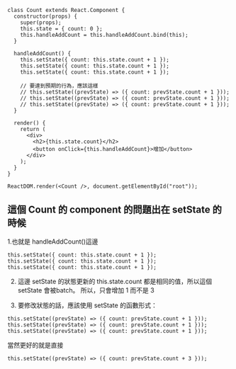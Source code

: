 ```tsx
class Count extends React.Component {
  constructor(props) {
    super(props);
    this.state = { count: 0 };
    this.handleAddCount = this.handleAddCount.bind(this);
  }

  handleAddCount() {
    this.setState({ count: this.state.count + 1 });
    this.setState({ count: this.state.count + 1 });
    this.setState({ count: this.state.count + 1 });

    // 要達到預期的行為，應該這樣
    // this.setState((prevState) => ({ count: prevState.count + 1 }));
    // this.setState((prevState) => ({ count: prevState.count + 1 }));
    // this.setState((prevState) => ({ count: prevState.count + 1 }));
  }

  render() {
    return (
      <div>
        <h2>{this.state.count}</h2>
        <button onClick={this.handleAddCount}>增加</button>
      </div>
    );
  }
}

ReactDOM.render(<Count />, document.getElementById("root"));
```

## 這個 Count 的 component 的問題出在 setState 的時候

1.也就是 handleAddCount()這邊

```tsx
this.setState({ count: this.state.count + 1 });
this.setState({ count: this.state.count + 1 });
this.setState({ count: this.state.count + 1 });
```

2. 這邊 setState 的狀態更新的 this.state.count 都是相同的值，所以這個 setState 會被batch。
   所以，只會增加 1 而不是 3

3. 要修改狀態的話，應該使用 setState 的函數形式：

```tsx
this.setState((prevState) => ({ count: prevState.count + 1 }));
this.setState((prevState) => ({ count: prevState.count + 1 }));
this.setState((prevState) => ({ count: prevState.count + 1 }));
```

當然更好的就是直接

```tsx
this.setState((prevState) => ({ count: prevState.count + 3 }));
```
